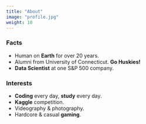 ```yaml
---
title: "About"
image: "profile.jpg"
weight: 10
---
```


### Facts

* Human on **Earth** for over 20 years.
* Alumni from University of Connecticut. **Go Huskies!**
* **Data Scientist** at one S&P 500 company.


### Interests

* **Coding** every day, **study** every day.
* **Kaggle** competition.
* Videography & photography.
* Hardcore & casual **gaming**.
